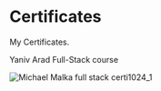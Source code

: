 # Certificates
My Certificates. 

Yaniv Arad Full-Stack course 

![Michael Malka full stack certi1024_1](https://user-images.githubusercontent.com/40838452/193800085-49d7698a-db8b-4201-87bc-638e05ce203c.jpg)
